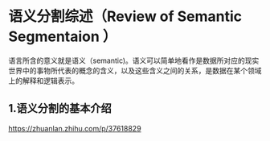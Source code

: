 # 语义分割综述（Review of Semantic Segmentaion ）

语言所含的意义就是语义（semantic)。语义可以简单地看作是数据所对应的现实世界中的事物所代表的概念的含义，以及这些含义之间的关系，是数据在某个领域上的解释和逻辑表示。

## 1.语义分割的基本介绍

https://zhuanlan.zhihu.com/p/37618829